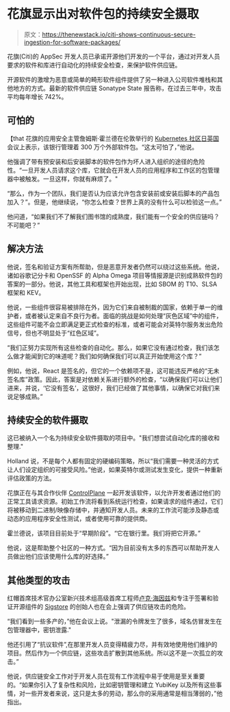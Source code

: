 # 花旗显示出对软件包的持续安全摄取

> 原文：<https://thenewstack.io/citi-shows-continuous-secure-ingestion-for-software-packages/>

花旗(Citi)的 AppSec 开发人员已承诺开源他们开发的一个平台，通过对开发人员要求的软件和库进行自动化的持续安全检查，来保护软件供应链。

开源软件的激增为恶意或简单的畸形软件组件提供了另一种进入公司软件堆栈和其他地方的方式。最新的软件供应链 Sonatype State 报告称，在过去三年中，攻击平均每年增长 742%。

## 可怕的

【that 花旗的应用安全主管詹姆斯·霍兰德在伦敦举行的 [Kubernetes 社区日英国](https://openuk.uk/event-calendar/kubernetes-community-days-uk/)会议上表示，该银行管理着 300 万个外部软件包。“这太可怕了，”他说。

他强调了带有预安装和后安装脚本的软件包作为坏人进入组织的途径的危险性。“一旦开发人员请求这个库，它就会在开发人员的应用程序和工作区的包管理器中被触发。一旦这样，你就有麻烦了。"

“那么，作为一个团队，我们是否认为应该允许包含安装前或安装后脚本的产品包加入？”。但是，他继续说，“你怎么检查？世界上真的没有什么可以检验这一点。”

他问道，“如果我们不了解我们图书馆的成熟度，我们能有一个安全的供应链吗？不可能吧？”

## 解决方法

他说，签名和验证方案有所帮助，但是恶意开发者仍然可以绕过这些系统。他说，诸如谷歌记分卡和 OpenSSF 的 Alpha Omega 项目等情报源是识别成熟软件包的答案的一部分。他说，其他工具和框架也开始出现，比如 SBOM 的 T10、SLSA 框架和 KEV。

他说，一些组件很容易被排除在外，因为它们来自被制裁的国家，依赖于单一的维护者，或者被认定来自不良行为者。面临的挑战是如何处理“灰色区域”中的组件，这些组件可能不会立即满足更正式检查的标准，或者可能会对英特尔服务发出危险信号，但也不明显处于“红色区域”。

“我们正努力实现所有这些检查的自动化。那么，如果它没有通过检查，我们该怎么做才能闻到它的味道呢？我们如何确保我们可以真正开始使用这个库？”

例如，他说，React 是签名的，但它的一个依赖项不是，这可能违反严格的“无未签名库”政策。因此，答案是对依赖关系进行额外的检查，“以确保我们可以让他们进来，并说，‘它没有签名’，这很好，我们已经做了其他事情，以确保它对我们来说足够成熟。”

## 持续安全的软件摄取

这已被纳入一个名为持续安全软件摄取的项目中。"我们想尝试自动化库的接收和整理."

Holland 说，不是每个人都有固定的硬编码策略，所以“我们需要一种灵活的方式让人们设定组织的可接受风险。”他说，如果英特尔或测试发生变化，提供一种重新评估政策的方法。

花旗正在与其合作伙伴 [ControlPlane](https://control-plane.io/) 一起开发该软件，以允许开发者通过他们的正常工具请求资源。初始工作流将看到系统运行检查，如果请求的组件通过，它们将被移动到二进制/映像存储中，并通知开发人员。未来的工作流可能涉及静态或动态的应用程序安全性测试，或者使用可靠的提供商。

霍兰德说，该项目目前处于“早期阶段”。“它在银行里。我们将把它开源。”

他说，这是帮助整个社区的一种方式。“因为目前没有太多的东西可以帮助开发人员做出他们应该使用什么库的好选择。”

## 其他类型的攻击

红帽首席技术官办公室新兴技术组高级首席工程师[卢克·海因兹](https://www.linkedin.com/in/lukehinds/?originalSubdomain=uk)和专注于签署和验证开源组件的 [Sigstore](https://thenewstack.io/sigstore-code-signing-for-software-supply-chain-security/) 的创始人也在会上强调了供应链攻击的危险。

“我们看到一些多产的，”他在会议上说。"泄漏的令牌发生了很多，域名仿冒发生在包管理器中，密钥泄露."

他还引用了“抗议软件”,在那里开发人员变得精疲力尽，并有效地使用他们维护的项目。然后作为一个供应链，这些攻击扩散到其他系统。所以这不是一次孤立的攻击。”

他说，供应链安全工作对于开发人员在现有工作流程中易于使用是至关重要的。“如果你引入了复杂性和风险，比如密钥管理和建立 YubiKey 以及所有这些事情，对一些开发者来说，这只是太多的劳动，那么你的采用通常是相当薄弱的，”他指出。

<svg xmlns:xlink="http://www.w3.org/1999/xlink" viewBox="0 0 68 31" version="1.1"><title>Group</title> <desc>Created with Sketch.</desc></svg>